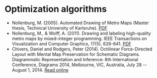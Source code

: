 # Optimization algorithms

* Nollenburg, M. (2005). Automated Drawing of Metro Maps (Master thesis, Technical
  University of Karlsruhe). [PDF](http://i11www.iti.kit.edu/extra/publications/n-admm-05da.pdf)
* Nollenburg, M., & Wolff, A. (2011). Drawing and labeling high-quality metro maps
  by mixed-integer programming. IEEE Transactions on Visualization and Computer
  Graphics, 17(5), 626-641.
  [PDF](http://citeseerx.ist.psu.edu/viewdoc/download?doi=10.1.1.467.6286&rep=rep1&type=pdf)
* Chivers, Daniel and Rodgers, Peter (2014). Octilinear Force-Directed Layout
  with Mental Map Preservation for Schematic Diagrams. Diagrammatic
  Representation and Inference: 8th International Conference, Diagrams 2014,
  Melbourne, VIC, Australia, July 28 -- August 1, 2014.
  [Read online](https://www.researchgate.net/profile/Daniel_Chivers2/publication/265021245_Octilinear_Force-Directed_Layout_with_Mental_Map_Preservation_for_Schematic_Diagrams/links/53fc7c1c0cf2dca8ffff25ff.pdf)
